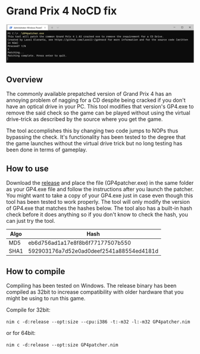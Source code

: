 # Grand Prix 4 NoCD fix
![Screenshot](https://raw.githubusercontent.com/Lassii-/gp4nocd/main/screenshot_small.png)
## Overview
The commonly available prepatched version of Grand Prix 4 has an annoying problem of nagging for a CD despite being cracked if you don't have an optical drive in your PC. This tool modifies that version's GP4.exe to remove the said check so the game can be played without using the virtual drive-trick as described by the source where you get the game.

The tool accomplishes this by changing two code jumps to NOPs thus bypassing the check. It's functionality has been tested to the degree that the game launches without the virtual drive trick but no long testing has been done in terms of gameplay.

## How to use
Download the [release](https://github.com/Lassii-/gp4nocd/releases/tag/v1.0) and place the file (GP4patcher.exe) in the same folder as your GP4.exe file and follow the instructions after you launch the patcher. You might want to take a copy of your GP4.exe just in case even though this tool has been tested to work properly. The tool will only modify the version of GP4.exe that matches the hashes below. The tool also has a built-in hash check before it does anything so if you don't know to check the hash, you can just try the tool.

| Algo  | Hash |
| ------------- | ------------- |
| MD5  | eb6d756ad1a17e8f8b6f77177507b550  |
| SHA1  | 592903176a7d52e0ad0deef2541a88554ed4181d  |

## How to compile
Compiling has been tested on Windows. The release binary has been compiled as 32bit to increase compatibility with older hardware that you might be using to run this game.

Compile for 32bit:

```nim c -d:release --opt:size --cpu:i386 -t:-m32 -l:-m32 GP4patcher.nim```

or for 64bit:

```nim c -d:release --opt:size GP4patcher.nim```

